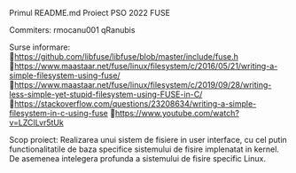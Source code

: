 Primul README.md
Proiect PSO 2022 FUSE

Commiters: rmocanu001 qRanubis

Surse informare: 
https://github.com/libfuse/libfuse/blob/master/include/fuse.h
https://www.maastaar.net/fuse/linux/filesystem/c/2016/05/21/writing-a-simple-filesystem-using-fuse/
https://www.maastaar.net/fuse/linux/filesystem/c/2019/09/28/writing-less-simple-yet-stupid-filesystem-using-FUSE-in-C/
https://stackoverflow.com/questions/23208634/writing-a-simple-filesystem-in-c-using-fuse
https://www.youtube.com/watch?v=LZCILvr5tUk

Scop proiect: Realizarea unui sistem de fisiere in user interface, cu cel putin functionalitatile de baza specifice sistemului de fisire implenatat in kernel. De asemenea intelegera profunda a sistemului de fisire specific Linux.

